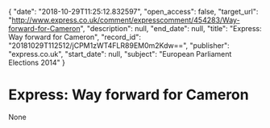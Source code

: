 {
  "date": "2018-10-29T11:25:12.832597", 
  "open_access": false, 
  "target_url": "http://www.express.co.uk/comment/expresscomment/454283/Way-forward-for-Cameron", 
  "description": null, 
  "end_date": null, 
  "title": "Express: Way forward for Cameron", 
  "record_id": "20181029T112512/jCPM1zWT4FLR89EM0m2Kdw==", 
  "publisher": "express.co.uk", 
  "start_date": null, 
  "subject": "European Parliament Elections 2014"
}

# Express: Way forward for Cameron

None